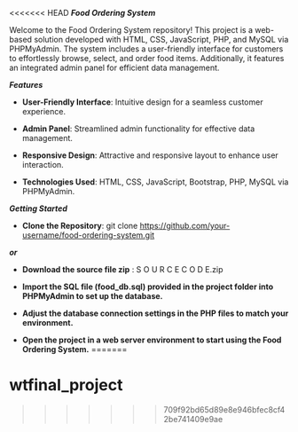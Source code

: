 <<<<<<< HEAD
_**Food Ordering System**_

Welcome to the Food Ordering System repository! This project is a web-based solution developed with HTML, CSS, JavaScript, PHP, and MySQL via PHPMyAdmin. 
The system includes a user-friendly interface for customers to effortlessly browse, select, and order food items. 
Additionally, it features an integrated admin panel for efficient data management.

_**Features**_
* **User-Friendly Interface**: Intuitive design for a seamless customer experience.

* **Admin Panel**: Streamlined admin functionality for effective data management.

* **Responsive Design**: Attractive and responsive layout to enhance user interaction.

* **Technologies Used**: HTML, CSS, JavaScript, Bootstrap, PHP, MySQL via PHPMyAdmin.


_**Getting Started**_

* **Clone the Repository**: 
git clone https://github.com/your-username/food-ordering-system.git

_**or**_

* **Download the source file zip** : S O U R C E  C O D E.zip

* **Import the SQL file (food_db.sql) provided in the project folder into PHPMyAdmin to set up the database.**

* **Adjust the database connection settings in the PHP files to match your environment.**

* **Open the project in a web server environment to start using the Food Ordering System.**
=======
# wtfinal_project
>>>>>>> 709f92bd65d89e8e946bfec8cf42be741409e9ae
